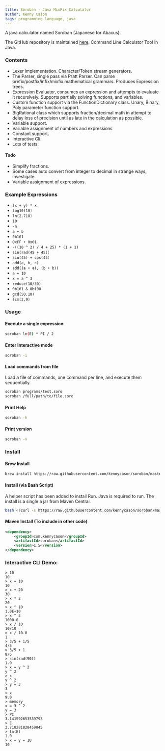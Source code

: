 ```yaml
---
title: Soroban - Java MixFix Calculator
author: Kenny Cason
tags: programming language, java
---
```


A java calculator named Soroban (Japanese for Abacus).

The GitHub repository is maintained <a href="https://github.com/kennycason/soroban" target="blank">here</a>.
Command Line Calculator Tool in Java.

### Contents
   - Lexer implementation. Character/Token stream generators.
   - The Parser, single pass via Pratt Parser. Can parse prefix/postfix/infix/mixfix mathematical grammars. Produces Expression trees.
   - Expression Evaluator, consumes an expression and attempts to evaluate it recursively. Supports partially solving functions, and variables.
   - Custom function support via the FunctionDictionary class. Unary, Binary, Poly parameter function support.
   - BigRational class which supports fraction/decimal math in attempt to delay loss of precision until as late in the calculation as possible.
   - Variable support.
   - Variable assignment of numbers and expressions
   - Constant support.
   - Interactive Cli.
   - Lots of tests.

#### Todo
   - Simplify fractions.
   - Some cases auto convert from integer to decimal in strange ways, investigate.
   - Variable assignment of expressions.

### Example Expressions
   - `(x + y) * x`
   - `log10(10)`
   - `ln(2.718)`
   - `10!`
   - `-n`
   - `a + b`
   - `0b101`
   - `0xFF + 0x01`
   - `-((10 ^ 2) / 4 + 25) * (1 + 1)`
   - `sin(rad(45 + 45))`
   - `sin(45) + cos(45)`
   - `add(a, b, c)`
   - `add((a + a), (b + b))`
   - `a = 10`
   - `x = a ^ 3`
   - `reduce(10/30)`
   - `0b101 & 0b100`
   - `gcd(50,10)`
   - `lcm(3,9)`

### Usage

#### Execute a single expression

```bash
soroban ln(E) * PI / 2
```

#### Enter Interactive mode

```bash
soroban -i
```

#### Load commands from file

Load a file of commands, one command per line, and execute them sequentially.

```bash
soroban programs/test.soro
soroban /full/path/to/file.soro
```

#### Print Help

```bash
soroban -h
```

#### Print version

```bash
soroban -v
```

### Install

#### Brew Install

```bash
brew install https://raw.githubusercontent.com/kennycason/soroban/master/script/brew/soroban.rb
```

#### Install (via Bash Script)

A helper script has been added to install Run. Java is required to run.
The install is a single a jar from Maven Central.

```bash
bash <(curl -s https://raw.githubusercontent.com/kennycason/soroban/master/script/install.sh)
```

#### Maven Install (To include in other code)

```xml
<dependency>
    <groupId>com.kennycason</groupId>
    <artifactId>soroban</artifactId>
    <version>1.5</version>
</dependency>
```


### Interactive CLI Demo:
```
> 10
10
> x = 10
10
> x + 20
30
> x * 2
20
> x ^ 10
1.0E+10
> x ^ 3
1000.0
> x / 10
10/10
> x / 10.0
1
> 3/5 + 1/5
4/5
> 3/5 + 1
8/5
> sin(rad(90))
1.0
> x = y ^ 2
y ^ 2
> x
y ^ 2
> y = 3
3
> x
9.0
> memory
x = 3 ^ 2
y = 3
> PI
3.141592653589793
> E
2.718281828459045
> ln(E)
1.0
> x = y = 10
10
```
